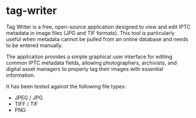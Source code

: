# tag-writer

Tag Writer is a free, open-source application designed to view and edit IPTC metadata in image files (JPG and TIF formats). This tool is particularly useful when metadata cannot be pulled from an online database and needs to be entered manually.

The application provides a simple graphical user interface for editing common IPTC metadata fields, allowing photographers, archivists, and digital asset managers to properly tag their images with essential information.

It has been tested against the following file types:

- JPEG / JPG
- TIFF / TIF
- PNG



